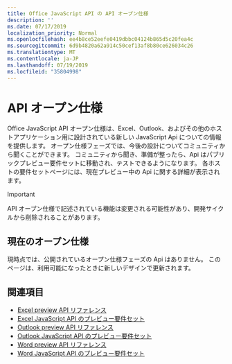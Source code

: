 ```yaml
---
title: Office JavaScript API の API オープン仕様
description: ''
ms.date: 07/17/2019
localization_priority: Normal
ms.openlocfilehash: ee4b8ce52eefe0419dbbc04124b865d5c20fea4c
ms.sourcegitcommit: 6d9b4820a62a914c50cef13af8b80ce626034c26
ms.translationtype: MT
ms.contentlocale: ja-JP
ms.lasthandoff: 07/19/2019
ms.locfileid: "35804998"
---
```

# <a name="api-open-specifications"></a>API オープン仕様

Office JavaScript API オープン仕様は、Excel、Outlook、およびその他のホストアプリケーション用に設計されている新しい JavaScript Api についての情報を提供します。 オープン仕様フェーズでは、今後の設計についてコミュニティから聞くことができます。 コミュニティから聞き、準備が整ったら、Api はパブリックプレビュー要件セットに移動され、テストできるようになります。 各ホストの要件セットページには、現在プレビュー中の Api に関する詳細が表示されます。

> [!IMPORTANT]
> API オープン仕様で記述されている機能は変更される可能性があり、開発サイクルから削除されることがあります。

## <a name="current-open-specifications"></a>現在のオープン仕様

現時点では、公開されているオープン仕様フェーズの Api はありません。 このページは、利用可能になったときに新しいデザインで更新されます。

## <a name="see-also"></a>関連項目

- [Excel preview API リファレンス](/javascript/api/excel)
- [Excel JavaScript API のプレビュー要件セット](../requirement-sets/excel-preview-apis.md)
- [Outlook preview API リファレンス](/javascript/api/outlook)
- [Outlook JavaScript API のプレビュー要件セット](..//objectmodel/preview-requirement-set/outlook-requirement-set-preview.md)
- [Word preview API リファレンス](/javascript/api/word)
- [Word JavaScript API のプレビュー要件セット](../requirement-sets/word-preview-apis.md)
